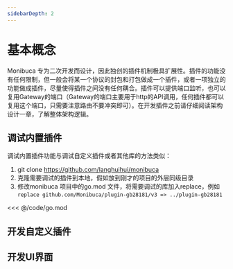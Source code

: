 ```yaml
---
sidebarDepth: 2
---
```

# 基本概念

Monibuca 专为二次开发而设计，因此独创的插件机制极具扩展性。插件的功能没有任何限制，但一般会将某一个协议的封包和打包做成一个插件，或者一项独立的功能做成插件，尽量使得插件之间没有任何耦合。插件可以提供端口监听，也可以复用Gateway的端口（Gateway的端口主要用于http的API调用，任何插件都可以复用这个端口，只需要注意路由不要冲突即可）。在开发插件之前请仔细阅读架构设计一章，了解整体架构逻辑。

## 调试内置插件

调试内置插件功能与调试自定义插件或者其他库的方法类似：
1. git clone https://github.com/langhuihui/monibuca
2. 克隆需要调试的插件到本地，假如放到刚才的项目的外层同级目录
3. 修改monibuca 项目中的go.mod 文件，将需要调试的库加入replace，例如`replace github.com/Monibuca/plugin-gb28181/v3 => ../plugin-gb28181`

<<< @/code/go.mod

## 开发自定义插件

## 开发UI界面
